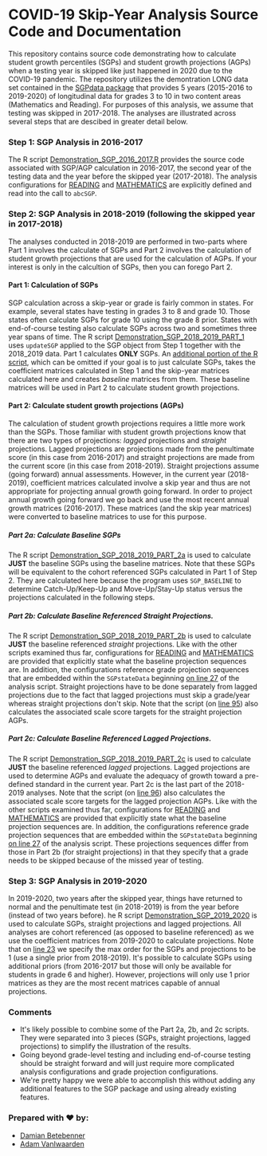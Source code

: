 COVID-19 Skip-Year Analysis Source Code and Documentation
======

This repository contains source code demonstrating how to calculate student growth percentiles (SGPs) and student growth projections (AGPs) when
a testing year is skipped like just happened in 2020 due to the COVID-19 pandemic. The repository utilizes the demontration LONG data set contained
in the [SGPdata package](https://github.com/CenterForAssessment/SGPdata) that provides 5 years (2015-2016 to 2019-2020) of longitudinal data for
grades 3 to 10 in two content areas (Mathematics and Reading). For purposes of this analysis, we assume that testing was skipped in 2017-2018.
The analyses are illustrated across several steps that are descibed in greater detail below.

### Step 1: SGP Analysis in 2016-2017

The R script [Demonstration_SGP_2016_2017.R](https://github.com/CenterForAssessment/SGP_Research/blob/master/Demonstration/Skip_Year_Analysis/Demonstration_SGP_2016_2017.R) provides the source code associated with SGP/AGP calculation in 2016-2017, the second year of the testing data and the
year before the skipped year (2017-2018). The analysis configurations for [READING](https://github.com/CenterForAssessment/SGP_Research/blob/master/Demonstration/Skip_Year_Analysis/SGP_CONFIG/2016_2017/READING.R) and [MATHEMATICS](https://github.com/CenterForAssessment/SGP_Research/blob/master/Demonstration/Skip_Year_Analysis/SGP_CONFIG/2016_2017/MATHEMATICS.R) are explicitly defined and read into the call to `abcSGP`.

### Step 2: SGP Analysis in 2018-2019 (following the skipped year in 2017-2018)

The analyses conducted in 2018-2019 are performed in two-parts where Part 1 involves the calculate of SGPs and Part 2 involves the calculation of
student growth projections that are used for the calculation of AGPs. If your interest is only in the calcultion of SGPs, then you can forego Part 2.


#### Part 1: Calculation of SGPs

SGP calculation across a skip-year or grade is fairly common in states. For example, several states have testing in grades 3 to 8 and grade 10. Those
states often calculate SGPs for grade 10 using the grade 8 prior. States with end-of-course testing also calculate SGPs across two and sometimes three
year spans of time. The R script [Demonstration_SGP_2018_2019_PART_1](https://github.com/CenterForAssessment/SGP_Research/blob/master/Demonstration/Skip_Year_Analysis/Demonstration_SGP_2018_2019_PART_1.R) uses `updateSGP` applied to the SGP object from Step 1 together with the 2018_2019 data.
Part 1 calculates **ONLY** SGPs. An [additional portion of the R script](https://github.com/CenterForAssessment/SGP_Research/blob/master/Demonstration/Skip_Year_Analysis/Demonstration_SGP_2018_2019_PART_1.R#L51), which can be omitted if your goal is to just calculate SGPs, takes the coefficient
matrices calculated in Step 1 and the skip-year matrices calculated here and creates _baseline_ matrices from them. These baseline matrices will be
used in Part 2 to calculate student growth projections.

#### Part 2: Calculate student growth projections (AGPs)

The calculation of student growth projections requires a little more work than the SGPs. Those familiar with student growth projections know that there
are two types of projections: _lagged_ projections and _straight_ projections. Lagged projections are projections made from the penultimate score (in this
case from 2016-2017) and straight projections are made from the current score (in this case from 2018-2019). Straight projections assume (going forward)
annual assessments. However, in the current year (2018-2019), coefficient matrices calculated involve a skip year and thus are not appropriate for
projecting annual growth going forward. In order to project annual growth going forward we go back and use the most recent annual growth matrices
(2016-2017). These matrices (and the skip year matrices) were converted to baseline matrices to use for this purpose.

##### Part 2a: Calculate Baseline SGPs

The R script [Demonstration_SGP_2018_2019_PART_2a](https://github.com/CenterForAssessment/SGP_Research/blob/master/Demonstration/Skip_Year_Analysis/Demonstration_SGP_2018_2019_PART_2a.R) is used to calculate **JUST** the baseline SGPs using the baseline matrices. Note that these SGPs will be
equivalent to the cohort referenced SGPs calculated in Part 1 of Step 2. They are calculated here because the program uses `SGP_BASELINE` to determine
Catch-Up/Keep-Up and Move-Up/Stay-Up status versus the projections calculated in the following steps.

##### Part 2b: Calculate Baseline Referenced Straight Projections.

The R script [Demonstration_SGP_2018_2019_PART_2b](https://github.com/CenterForAssessment/SGP_Research/blob/master/Demonstration/Skip_Year_Analysis/Demonstration_SGP_2018_2019_PART_2b.R) is used to calculate **JUST** the baseline referenced _straight_ projections. Like with the other scripts
examined thus far, configurations for [READING](https://github.com/CenterForAssessment/SGP_Research/blob/master/Demonstration/Skip_Year_Analysis/SGP_CONFIG/2018_2019_PART_2b/READING.R) and [MATHEMATICS](https://github.com/CenterForAssessment/SGP_Research/blob/master/Demonstration/Skip_Year_Analysis/SGP_CONFIG/2018_2019_PART_2b/MATHEMATICS.R) are provided that explicitly state what the baseline projection sequences are. In addition, the configurations
reference grade projection sequences that are embedded within the `SGPstateData` beginning [on line 27](https://github.com/CenterForAssessment/SGP_Research/blob/master/Demonstration/Skip_Year_Analysis/Demonstration_SGP_2018_2019_PART_2b.R#L27) of the analysis script. Straight projections have to be done
separately from lagged projections due to the fact that lagged projections must skip a grade/year whereas straight projections don't skip. Note that the
script (on [line 95](https://github.com/CenterForAssessment/SGP_Research/blob/master/Demonstration/Skip_Year_Analysis/Demonstration_SGP_2018_2019_PART_2b.R#L95)) also calculates the associated scale score targets for the straight projection AGPs.

##### Part 2c: Calculate Baseline Referenced Lagged Projections.

The R script [Demonstration_SGP_2018_2019_PART_2c](https://github.com/CenterForAssessment/SGP_Research/blob/master/Demonstration/Skip_Year_Analysis/Demonstration_SGP_2018_2019_PART_2c.R) is used to calculate **JUST** the baseline referenced _lagged_ projections. Lagged projections are used to
determine AGPs and evaluate the adequacy of growth toward a pre-defined standard in the current year. Part 2c is the last part of the 2018-2019 analyses.
Note that the script (on [line 96](https://github.com/CenterForAssessment/SGP_Research/blob/master/Demonstration/Skip_Year_Analysis/Demonstration_SGP_2018_2019_PART_2c.R#L96)) also calculates the associated scale score targets for the lagged projection AGPs. Like with the other scripts
examined thus far, configurations for [READING](https://github.com/CenterForAssessment/SGP_Research/blob/master/Demonstration/Skip_Year_Analysis/SGP_CONFIG/2018_2019_PART_2c/READING.R) and [MATHEMATICS](https://github.com/CenterForAssessment/SGP_Research/blob/master/Demonstration/Skip_Year_Analysis/SGP_CONFIG/2018_2019_PART_2c/MATHEMATICS.R) are provided that explicitly state what the baseline projection sequences are. In addition, the configurations
reference grade projection sequences that are embedded within the `SGPstateData` beginning [on line 27](https://github.com/CenterForAssessment/SGP_Research/blob/master/Demonstration/Skip_Year_Analysis/Demonstration_SGP_2018_2019_PART_2c.R#L27) of the analysis script. These projections sequences differ
from those in Part 2b (for straight projections) in that they specify that a grade needs to be skipped because of the missed year of testing.


### Step 3: SGP Analysis in 2019-2020

In 2019-2020, two years after the skipped year, things have returned to normal and the penultimate test (in 2018-2019) is from the year before (instead
of two years before). he R script [Demonstration_SGP_2019_2020](https://github.com/CenterForAssessment/SGP_Research/blob/master/Demonstration/Skip_Year_Analysis/Demonstration_SGP_2019_2020.R) is used to calculate SGPs, straight projections and lagged projections. All analyses are cohort
referenced (as opposed to baseline referenced) as we use the coefficient matrices from 2019-2020 to calculate projections. Note that on
[line 23](https://github.com/CenterForAssessment/SGP_Research/blob/master/Demonstration/Skip_Year_Analysis/Demonstration_SGP_2019_2020.R#L23) we specify
the max order for the SGPs and projections to be 1 (use a single prior from 2018-2019). It's possible to calculate SGPs using additional priors (from
2016-2017 but those will only be available for students in grade 6 and higher). However, projections will only use 1 prior matrices as they are the
most recent matrices capable of annual projections.

### Comments

* It's likely possible to combine some of the Part 2a, 2b, and 2c scripts. They were separated into 3 pieces (SGPs, straight projections, lagged projections)
to simplify the illustration of the results.
* Going beyond grade-level testing and including end-of-course testing should be straight forward and will just require more complicated analysis configurations and grade projection configurations.
* We're pretty happy we were able to accomplish this without adding any additional features to the SGP package and using already existing features.


### Prepared with :heart: by:

* [Damian Betebenner](https://github.com/dbetebenner)
* [Adam VanIwaarden](https://github.com/adamvi)
